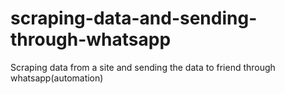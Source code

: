 # scraping-data-and-sending-through-whatsapp
Scraping data from a site and sending the data to friend through whatsapp(automation)
